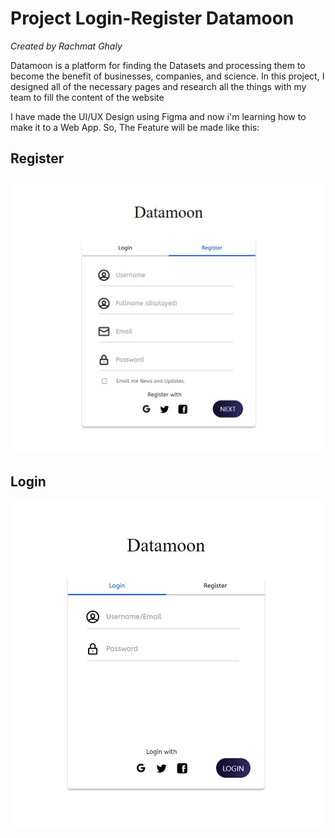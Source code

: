 # Project Login-Register Datamoon
_Created by Rachmat Ghaly_

Datamoon is a platform for finding the Datasets and processing them to become the benefit of businesses, companies, and science. In this project, I designed all of the necessary pages and research all the things with my team to fill the content of the website

I have made the UI/UX Design using Figma
and now i'm learning how to make it to a Web App. So, The Feature will be made like this:

## Register

![Register Datamoon](./Register.png)

## Login

![Login Datamoon](./Login.png)
